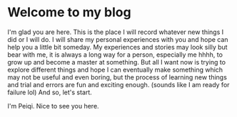 # Welcome to my blog

I'm glad you are here. This is the place I will record whatever new things I did or I will do.
I will share my personal experiences with you and hope can help you a little bit someday.
My experiences and stories may look silly but bear with me, it is always a long way for a person, especially me hhhh, to grow up and become a master at something. 
But all I want now is trying to explore different things and hope I can eventually make something which may not be useful and even boring, but the process of learning new things and trial and errors are fun and exciting enough. (sounds like I am ready for failure lol)
And so, let's start. 

I'm Peiqi. Nice to see you here. 
